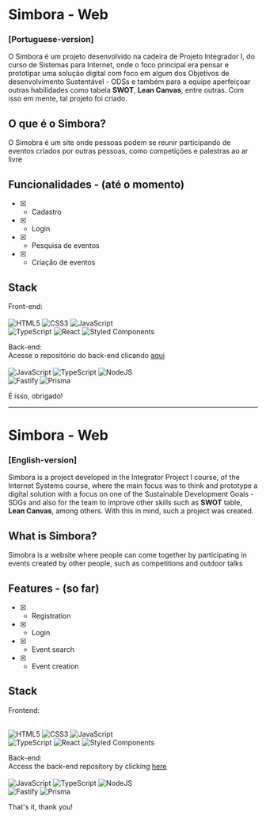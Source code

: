 # Simbora - Web
### [Portuguese-version]
O Simbora é um projeto desenvolvido na cadeira de Projeto Integrador I, do curso de Sistemas para Internet, onde o foco principal era pensar e prototipar uma solução digital com foco em algum dos Objetivos de desenvolvimento Sustentável - ODSs e também para a equipe aperfeiçoar outras habilidades como tabela __SWOT__, __Lean Canvas__, entre outras. Com isso em mente, tal projeto foi criado.

## O que é o Simbora?
O Simobra é um site onde pessoas podem se reunir participando de eventos criados por outras pessoas, como competições e palestras ao ar livre

## Funcionalidades - (até o momento)
- [x] - Cadastro
- [x] - Login
- [x] - Pesquisa de eventos
- [x] - Criação de eventos

## Stack
 Front-end: <br><br>
  ![HTML5](https://img.shields.io/badge/html5-%23E34F26.svg?style=for-the-badge&logo=html5&logoColor=white)  ![CSS3](https://img.shields.io/badge/css3-%231572B6.svg?style=for-the-badge&logo=css3&logoColor=white) ![JavaScript](https://img.shields.io/badge/javascript-%23323330.svg?style=for-the-badge&logo=javascript&logoColor=%23F7DF1E) <br>
  ![TypeScript](https://img.shields.io/badge/typescript-%23007ACC.svg?style=for-the-badge&logo=typescript&logoColor=white) ![React](https://img.shields.io/badge/react-%2320232a.svg?style=for-the-badge&logo=react&logoColor=%2361DAFB) ![Styled Components](https://img.shields.io/badge/styled--components-DB7093?style=for-the-badge&logo=styled-components&logoColor=white)
   
Back-end: <br>
Acesse o repositório do back-end clicando [aqui](https://github.com/Arthur-Llevy/simbora-api) <br><br>
![JavaScript](https://img.shields.io/badge/javascript-%23323330.svg?style=for-the-badge&logo=javascript&logoColor=%23F7DF1E)  ![TypeScript](https://img.shields.io/badge/typescript-%23007ACC.svg?style=for-the-badge&logo=typescript&logoColor=white) ![NodeJS](https://img.shields.io/badge/node.js-6DA55F?style=for-the-badge&logo=node.js&logoColor=white) <br>
 ![Fastify](https://img.shields.io/badge/fastify-%23000000.svg?style=for-the-badge&logo=fastify&logoColor=white) ![Prisma](https://img.shields.io/badge/Prisma-3982CE?style=for-the-badge&logo=Prisma&logoColor=white)
 
É isso, obrigado!

---

# Simbora - Web
### [English-version]
Simbora is a project developed in the Integrator Project I course, of the Internet Systems course, where the main focus was to think and prototype a digital solution with a focus on one of the Sustainable Development Goals - SDGs and also for the team to improve other skills such as __SWOT__ table, __Lean Canvas__, among others. With this in mind, such a project was created.

## What is Simbora?
Simobra is a website where people can come together by participating in events created by other people, such as competitions and outdoor talks

## Features - (so far)
- [x] - Registration
- [x] - Login
- [x] - Event search
- [x] - Event creation

## Stack
 Frontend: <br><br>
 
![HTML5](https://img.shields.io/badge/html5-%23E34F26.svg?style=for-the-badge&logo=html5&logoColor=white)  ![CSS3](https://img.shields.io/badge/css3-%231572B6.svg?style=for-the-badge&logo=css3&logoColor=white) ![JavaScript](https://img.shields.io/badge/javascript-%23323330.svg?style=for-the-badge&logo=javascript&logoColor=%23F7DF1E) <br>
   ![TypeScript](https://img.shields.io/badge/typescript-%23007ACC.svg?style=for-the-badge&logo=typescript&logoColor=white) ![React](https://img.shields.io/badge/react-%2320232a.svg?style=for-the-badge&logo=react&logoColor=%2361DAFB) ![Styled Components](https://img.shields.io/badge/styled--components-DB7093?style=for-the-badge&logo=styled-components&logoColor=white)
   
Back-end: <br>
Access the back-end repository by clicking [here](https://github.com/Arthur-Llevy/simbora-api) <br><br>
![JavaScript](https://img.shields.io/badge/javascript-%23323330.svg?style=for-the-badge&logo=javascript&logoColor=%23F7DF1E)  ![TypeScript](https://img.shields.io/badge/typescript-%23007ACC.svg?style=for-the-badge&logo=typescript&logoColor=white) ![NodeJS](https://img.shields.io/badge/node.js-6DA55F?style=for-the-badge&logo=node.js&logoColor=white) <br>
 ![Fastify](https://img.shields.io/badge/fastify-%23000000.svg?style=for-the-badge&logo=fastify&logoColor=white) ![Prisma](https://img.shields.io/badge/Prisma-3982CE?style=for-the-badge&logo=Prisma&logoColor=white)

That's it, thank you!
